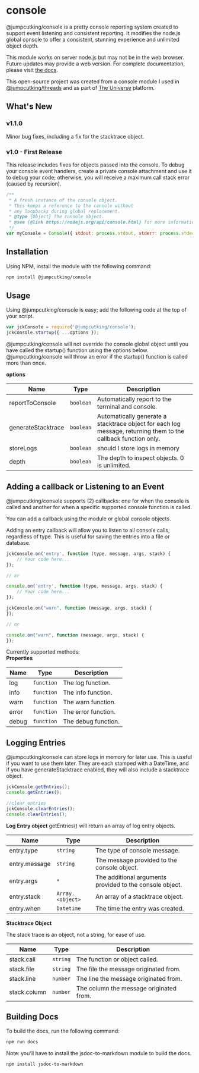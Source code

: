 # console
@jumpcutking/console is a pretty console reporting system created to support event listening and consistent reporting. It modifies the node.js global console to offer a consistent, stunning experience and unlimited object depth.

This module works on server node.js but may not be in the web browser. Future updates may provide a web version. For complete documentation, please visit [the docs](https://github.com/jumpcutking/console/blob/main/docs/index.js.md).

This open-source project was created from a console module I used in [@jumpcutking/threads](https://github.com/jumpcutking/threads#threads) and as part of [The Universe](https://egtuniverse.com) platform.

## What's New

### v1.1.0 

Minor bug fixes, including a fix for the stacktrace object.

### v1.0 - First Release

This release includes fixes for objects passed into the console. To debug your console event handlers, create a private console attachment and use it to debug your code; otherwise, you will receive a maximum call stack error (caused by recursion).

```javascript
/**
 * A fresh instance of the console object.
 * This keeps a reference to the console without
 * any loopbacks during global replacement.
 * @type {Object} The console object.
 * @see {@link https://nodejs.org/api/console.html} for more information.
 */
var myConsole = Console({ stdout: process.stdout, stderr: process.stderr }); 
```


## Installation
Using NPM, install the module with the following command:
```bash
npm install @jumpcutking/console
```

## Usage
Using @jumpcutking/console is easy; add the following code at the top of your script.

```javascript
var jckConsole = require('@jumpcutking/console');
jckConsole.startup({ ...options });
```

@jumpcutking/console will not override the console global object until you have called the startup() function using the options below. @jumpcutking/console will throw an error if the startup() function is called more than once.

**options**

| Name | Type | Description |
| --- | --- | --- |
| reportToConsole | <code>boolean</code> | Automatically report to the terminal and console. |
| generateStacktrace | <code>boolean</code> | Automatically generate a stacktrace object for each log message, returning them to the callback function only. |
| storeLogs | <code>boolean</code> | should I store logs in memory |
| depth | <code>boolean</code> | The depth to inspect objects. 0 is unlimited. |

## Adding a callback or Listening to an Event
@jumpcutking/console supports (2) callbacks: one for when the console is called and another for when a specific supported console function is called.

You can add a callback using the module or global console objects.

Adding an entry callback will allow you to listen to all console calls, regardless of type. This is useful for saving the entries into a file or database.

```javascript
jckConsole.on('entry', function (type, message, args, stack) {
    // Your code here...
});

// or

console.on('entry', function (type, message, args, stack) {
    // Your code here...
});
```

```javascript
jckConsole.on("warn", function (message, args, stack) {
});

// or

console.on("warn", function (message, args, stack) {
});
```

Currently supported methods:  
**Properties**

| Name | Type | Description |
| --- | --- | --- |
| log | <code>function</code> | The log function. |
| info | <code>function</code> | The info function. |
| warn | <code>function</code> | The warn function. |
| error | <code>function</code> | The error function. |
| debug | <code>function</code> | The debug function. |

## Logging Entries
@jumpcutking/console can store logs in memory for later use. This is useful if you want to use them later. They are each stamped with a DateTime, and if you have generateStacktrace enabled, they will also include a stacktrace object.

```javascript
jckConsole.getEntries();
console.getEntries();

//clear entries
jckConsole.clearEntries();
console.clearEntries();
```

**Log Entry object**
getEntries() will return an array of log entry objects.

| Name | Type | Description |
| --- | --- | --- |
| entry.type | <code>string</code> | The type of console message. |
| entry.message | <code>string</code> | The message provided to the console object. |
| entry.args | <code>\*</code> | The additional arguments provided to the console object. |
| entry.stack | <code>Array.&lt;object&gt;</code> | An array of a stacktrace object. |
| entry.when | <code>Datetime</code> | The time the entry was created. |


**Stacktrace Object**

The stack trace is an object, not a string, for ease of use.

| Name | Type | Description |
| --- | --- | --- |
| stack.call | <code>string</code> | The function or object called. |
| stack.file | <code>string</code> | The file the message originated from. |
| stack.line | <code>number</code> | The line the message originated from. |
| stack.column | <code>number</code> | The column the message originated from. |

## Building Docs
To build the docs, run the following command:
```bash
npm run docs
```

Note: you'll have to install the jsdoc-to-markdown module to build the docs.

```bash
npm install jsdoc-to-markdown
```